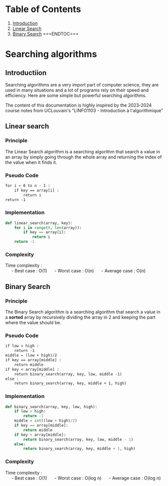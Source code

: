 # Table of Contents
1. [Introduction](#introduction)
2. [Linear Search](#linear-search)
3. [Binary Search](#binary-search)
===ENDTOC===

# Searching algorithms

## Introductiion

Searching algorithms are a very import part of computer science, they are used in many situations and a lot of programs rely on their speed and efficiency. Here are some simple but powerful searching algorithms.

The content of this documentation is highly inspired by the 2023-2024 course notes from UCLouvain's "LINFO1103 - Introduction à l'algorithmique"

## Linear search

### Principle

The Linear Search algorithm is a searching algorithm that search a value in an array by simply going through the whole array and returning the index of the value when it finds it.

### Pseudo Code

```txt
for i ← 0 to n - 1 :
    if key == array[i] :
        return i
return -1
```

### Implementation

```python
def linear_search(array, key):
    for i in range(0, len(array)):
        if key == array[i]:
            return i
    return -1
```

### Complexity

Time complexity :<br>
&nbsp;&nbsp;&nbsp;&nbsp; - Best case : O(1)
&nbsp;&nbsp;&nbsp;&nbsp; - Worst case : O(n)
&nbsp;&nbsp;&nbsp;&nbsp; - Average case : O(n)

## Binary Search

### Principle

The Binary Search algorithm is a searching algorithm that search a value in a **sorted** array by recursively dividing the array in 2 and keeping the part where the value should be.

### Pseudo Code

```txt
if low > high :
    return -1
middle ← (low + high)/2
if key == array[middle] :
    return middle
if key < array[middle] :
    return binary_search(array, key, low, middle -1)
else :
    return binary_search(array, key, middle + 1, high)
```

### Implementation

```python
def binary_search(array, key, low, high):
    if low > high:
        return -1
    middle = int((low + high)/2)
    if key == array[middle]:
        return middle
    if key < array[middle]:
        return binary_search(array, key, low, middle - 1)
    else:
        return binary_search(array, key, middle + 1, high)
```

### Complexity

Time complexity :<br>
&nbsp;&nbsp;&nbsp;&nbsp; - Best case : O(1)
&nbsp;&nbsp;&nbsp;&nbsp; - Worst case : O(log n)
&nbsp;&nbsp;&nbsp;&nbsp; - Average case : O(log n)